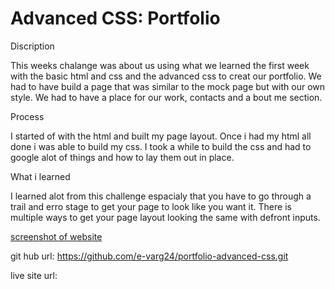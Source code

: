 # Advanced CSS: Portfolio

Discription

This weeks chalange was about us using what we learned the first week with the basic html and css and the advanced css to creat our portfolio. We had to have build a page that was similar to the mock page but with our own style. We had to have a place for our work, contacts and a bout me section.

Process

I started of with the html and built my page layout. Once i had my html all done i was able to build my css. I took a while to build the css and had to google alot of things and how to lay them out in place.

What i learned

I learned alot from this challenge espacialy that you have to go through a trail and erro stage to get your page to look like you want it. There is multiple ways to get your page layout looking the same with defront inputs.


[screenshot of website](./Assets/images/chalange%202.png)

git hub url: https://github.com/e-varg24/portfolio-advanced-css.git

live site url: 